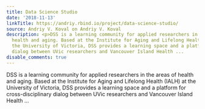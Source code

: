 ```yaml
---
title: Data Science Studio
date: '2018-11-13'
linkTitle: https://andriy.rbind.io/project/data-science-studio/
source: Andriy V. Koval on Andriy V. Koval
description: <p>DSS is a learning community for applied researchers in the areas of
  health and aging. Based at the Institute for Aging and Lifelong Health (IALH) at
  the University of Victoria, DSS provides a learning space and a platform for cross-disciplinary
  dialog between UVic researchers and Vancouver Island Health ...
disable_comments: true
---
```

<p>DSS is a learning community for applied researchers in the areas of health and aging. Based at the Institute for Aging and Lifelong Health (IALH) at the University of Victoria, DSS provides a learning space and a platform for cross-disciplinary dialog between UVic researchers and Vancouver Island Health ...